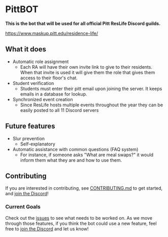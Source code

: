 # PittBOT

**This is the bot that will be used for all official Pitt ResLife Discord guilds.**

https://www.maskup.pitt.edu/residence-life/


## What it does

- Automatic role assignment
  - Each RA will have their own invite link to give to their residents. When that invite is used it will give them the role that gives them access to their floor's chat.
- Student verification
  - Students must enter their pitt email upon joining the server. It keeps emails in a database for lookup.
- Synchronized event creation
  - Since ResLife hosts multiple events throughout the year they can be easily posted to all 11 Discord servers

## Future features

- Slur prevention
  - Self-explanatory
- Automatic assistance with common questions (FAQ system)
  - For instance, if someone asks "What are meal swaps?" it would inform them what they are and how to use them.

## Contributing 
If you are interested in contributing, see [CONTRIBUTING.md](CONTRIBUTING.md) to get started, and [join the Discord][discord-link]!

### Current Goals
Check out the [issues](https://github.com/tjhubz/PittBOT/issues) to see what needs to be worked on. As we move through those features, if you think the bot could use a new feature, feel free to [join the Discord][discord-link] and let us know!

[discord-link]: https://discord.gg/JDQTkTw3Ek

